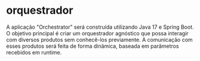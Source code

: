 # orquestrador
A aplicação "Orchestrator" será construída utilizando Java 17 e Spring Boot. O objetivo principal é criar um orquestrador agnóstico que possa interagir com diversos produtos sem conhecê-los previamente. A comunicação com esses produtos será feita de forma dinâmica, baseada em parâmetros recebidos em runtime.
